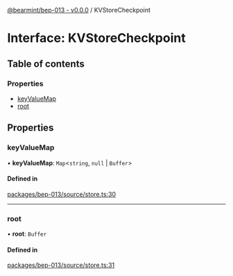 [@bearmint/bep-013 - v0.0.0](../README.md) / KVStoreCheckpoint

# Interface: KVStoreCheckpoint

## Table of contents

### Properties

- [keyValueMap](KVStoreCheckpoint.md#keyvaluemap)
- [root](KVStoreCheckpoint.md#root)

## Properties

### keyValueMap

• **keyValueMap**: `Map`<`string`, ``null`` \| `Buffer`\>

#### Defined in

[packages/bep-013/source/store.ts:30](https://github.com/bearmint/bearmint/blob/main/packages/bep-013/source/store.ts#L30)

___

### root

• **root**: `Buffer`

#### Defined in

[packages/bep-013/source/store.ts:31](https://github.com/bearmint/bearmint/blob/main/packages/bep-013/source/store.ts#L31)
